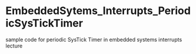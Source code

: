 EmbeddedSytems_Interrupts_PeriodicSysTickTimer
==============================================

sample code for periodic SysTick Timer in embedded systems interrupts lecture
